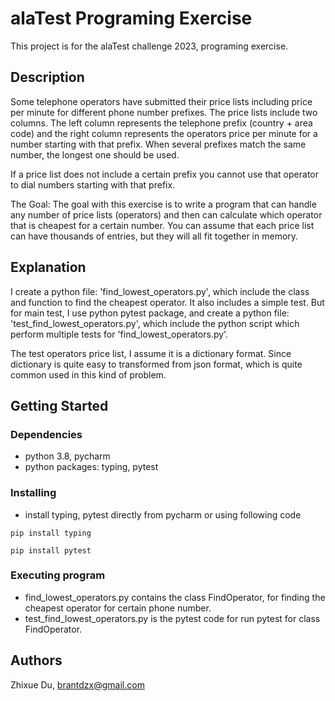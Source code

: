 # alaTest Programing Exercise
This project is for the alaTest challenge 2023, programing exercise.


## Description

Some telephone operators have submitted their price lists including price per minute for different phone number prefixes.
The price lists include two columns. The left column represents the telephone prefix (country + area code) and the right 
column represents the operators price per minute for a number starting with that prefix. When several prefixes match the 
same number, the longest one should be used. 

If a price list does not include a certain prefix you cannot use that operator to dial numbers starting with that prefix.

The Goal:
The goal with this exercise is to write a program that can handle any number of price lists (operators) and then 
can calculate which operator that is cheapest for a certain number. You can assume that each price list can have 
thousands of entries, but they will all fit together in memory.

## Explanation

I create a python file: 'find_lowest_operators.py', which include the class and function to find the cheapest operator.
It also includes a simple test. But for main test, I use python pytest package, and create a python 
file: 'test_find_lowest_operators.py', which include the python script which perform multiple tests 
for 'find_lowest_operators.py'.

The test operators price list, I assume it is a dictionary format. Since dictionary is quite easy to transformed from 
json format, which is quite common used in this kind of problem.



## Getting Started

### Dependencies

* python 3.8, pycharm
* python packages: typing, pytest

### Installing

* install typing, pytest directly from pycharm or using following code
```
pip install typing
```

```
pip install pytest
```

### Executing program

* find_lowest_operators.py contains the class FindOperator, for finding the cheapest operator for certain phone number.
* test_find_lowest_operators.py is the pytest code for run pytest for class FindOperator.


## Authors

Zhixue Du, brantdzx@gmail.com

